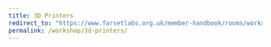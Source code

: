 ```yaml
---
title: 3D Printers
redirect_to: "https://www.farsetlabs.org.uk/member-handbook/rooms/workshop/training#3d-printers"
permalink: /workshop/3d-printers/
---
```

